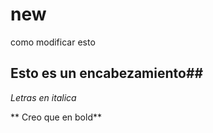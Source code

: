 # new
como modificar esto

## Esto es un encabezamiento##

*Letras en italica*

** Creo que en bold**
